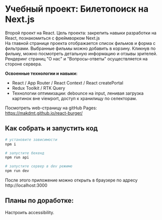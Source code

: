 # Учебный проект: Билетопоиск на Next.js
Второй проект на React.
Цель проекта: закрепить навыки разработки на React, познакомиться с фреймворком Next.js<br>
На главной странице проекта отображается список фильмов и форма с фильтрами. Выбранные фильмы можно добавить в корзину. Кликнув по фильму, можно посмотреть детальную информацию и отзывы зрителей. Рендеринг страниц "О нас" и "Вопросы-ответы" осуществляется на стороне сервера.


**Освоенные технологии и навыки:**
- React / App Router / React Context / React createPortal
- Redux Toolkit / RTK Query
- Технологии оптимизации: debounce на input, ленивая загрузка картинок вне viewport, доступ к хранилищу по селекторам.

Посмотреть web-страницу на gitHub Pages: https://makdmt.github.io/react-burger/

## Как собрать и запустить код

```sh
# установите зависимости
npm i

# запустите бекенд
npm run api

# запустите сервер в dev режиме
npm run dev
```
После этого приложение можно открыть в браузере по адресу http://localhost:3000

## Планы по доработке:
Настроить accessibility.
